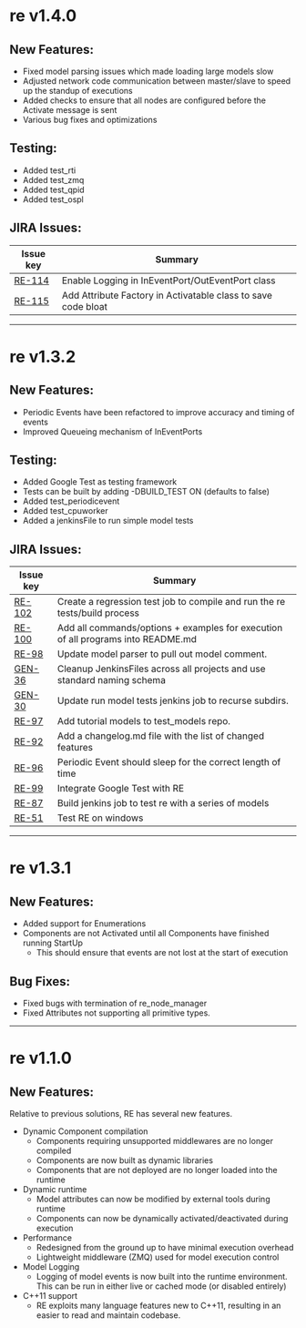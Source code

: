 # re v1.4.0

## New Features:
* Fixed model parsing issues which made loading large models slow
* Adjusted network code communication between master/slave to speed up the standup of executions
* Added checks to ensure that all nodes are configured before the Activate message is sent
* Various bug fixes and optimizations

## Testing:
* Added test_rti
* Added test_zmq
* Added test_qpid
* Added test_ospl

## JIRA Issues:
|	Issue key	|	Summary	|
|	--- | --- |
|	[RE-114](https://cdit-ma.atlassian.net/browse/RE-114)	|	Enable Logging in InEventPort/OutEventPort class	|
|	[RE-115](https://cdit-ma.atlassian.net/browse/RE-115)	|	Add Attribute Factory in Activatable class to save code bloat	|

---

# re v1.3.2

## New Features:
* Periodic Events have been refactored to improve accuracy and timing of events
* Improved Queueing mechanism of InEventPorts

## Testing:
* Added Google Test as testing framework
* Tests can be built by adding -DBUILD_TEST ON (defaults to false)
* Added test_periodicevent
* Added test_cpuworker
* Added a jenkinsFile to run simple model tests

## JIRA Issues:
|	Issue key	|	Summary	|
|	--- | --- |
|	[RE-102](https://cdit-ma.atlassian.net/browse/RE-102)	|	Create a regression test job to compile and run the re tests/build process	|
|	[RE-100](https://cdit-ma.atlassian.net/browse/RE-100)	|	Add all commands/options + examples for execution of all programs into README.md	|
|	[RE-98](https://cdit-ma.atlassian.net/browse/RE-98)	|	Update model parser to pull out model comment.	|
|	[GEN-36](https://cdit-ma.atlassian.net/browse/GEN-36)	|	Cleanup JenkinsFiles across all projects and use standard naming schema	|
|	[GEN-30](https://cdit-ma.atlassian.net/browse/GEN-30)	|	Update run model tests jenkins job to recurse subdirs.	|
|	[RE-97](https://cdit-ma.atlassian.net/browse/RE-97)	|	Add tutorial models to test_models repo.	|
|	[RE-92](https://cdit-ma.atlassian.net/browse/RE-92)	|	Add a changelog.md file with the list of changed features	|
|	[RE-96](https://cdit-ma.atlassian.net/browse/RE-96)	|	Periodic Event should sleep for the correct length of time	|
|	[RE-99](https://cdit-ma.atlassian.net/browse/RE-99)	|	Integrate Google Test with RE	|
|	[RE-87](https://cdit-ma.atlassian.net/browse/RE-87)	|	Build jenkins job to test re with a series of models	|
|	[RE-51](https://cdit-ma.atlassian.net/browse/RE-51)	|	Test RE on windows	|

---

# re v1.3.1

## New Features:
* Added support for Enumerations
* Components are not Activated until all Components have finished running StartUp
  * This should ensure that events are not lost at the start of execution

## Bug Fixes:
* Fixed bugs with termination of re_node_manager
* Fixed Attributes not supporting all primitive types.

---

# re v1.1.0

## New Features:
Relative to previous solutions, RE has several new features.
* Dynamic Component compilation
    * Components requiring unsupported middlewares are no longer compiled
    * Components are now built as dynamic libraries
    * Components that are not deployed are no longer loaded into the runtime
* Dynamic runtime
    * Model attributes can now be modified by external tools during runtime
    * Components can now be dynamically activated/deactivated during execution
* Performance
    * Redesigned from the ground up to have minimal execution overhead
    * Lightweight middleware (ZMQ) used for model execution control
* Model Logging
    * Logging of model events is now built into the runtime environment. This can be run in either live or cached mode (or disabled entirely)
* C++11 support
    * RE exploits many language features new to C++11, resulting in an easier to read and maintain codebase.